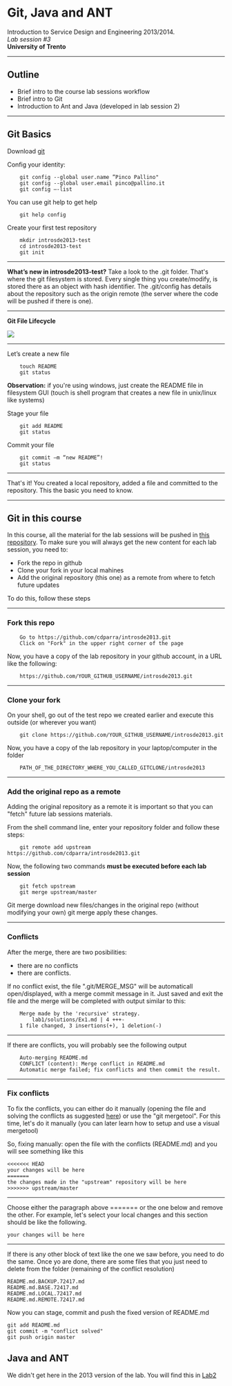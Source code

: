 Git, Java and ANT
===
Introduction to Service Design and Engineering 2013/2014. 
<br>*Lab session #3*
<br>**University of Trento** 

---

## Outline

* Brief intro to the course lab sessions workflow
* Brief intro to Git
* Introduction to Ant and Java (developed in lab session 2)

---

## Git Basics
Download [git](http://git-scm.com/download)

Config your identity: 

```
	git config --global user.name ”Pinco Pallino"
	git config --global user.email pinco@pallino.it
	git config –-list
```

You can use git help <verb> to get help 

```	
	git help config
```	

Create your first test repository 

```
	mkdir introsde2013-test
	cd introsde2013-test
	git init
```

---

**What’s new in introsde2013-test?**
Take a look to the .git folder. That's where the git filesystem is stored. Every single thing you create/modify, is stored there as an object with hash identifier. The .git/config has details about the repository such as the origin remote (the server where the code will be pushed if there is one). 

---
**Git File Lifecycle**

![](https://raw.github.com/cdparra/introsde2013/master/lab1/resources/GitFilesLifcycle.png)

---

Let’s create a new file```	touch README	git status
```
**Observation:** if you're using windows, just create the README file in filesystem GUI (touch is shell program that creates a new file in unix/linux like systems)Stage your file
```
	git add README	git status```Commit your file
```	git commit –m “new README”!	git status```

---
That's it! You created a local repository, added a file and committed to the repository. This the basic you need to know. 

---

## Git in this course
In this course, all the material for the lab sessions will be pushed in [this repository](https://github.com/cdparra/introsde2013). To make sure you will always get the new content for each lab session, you need to: 

* Fork the repo in github
* Clone your fork in your local mahines
* Add the original repository (this one) as a remote from where to fetch future updates

To do this, follow these steps

---

### Fork this repo

```
	Go to https://github.com/cdparra/introsde2013.git
	Click on "Fork" in the upper right corner of the page
```
	
Now, you have a copy of the lab repository in your github account, in a URL like the following: 

```
	https://github.com/YOUR_GITHUB_USERNAME/introsde2013.git
```

---

### Clone your fork

On your shell, go out of the test repo we created earlier and execute this outside (or wherever you want) 
```
	git clone https://github.com/YOUR_GITHUB_USERNAME/introsde2013.git
```
	
Now, you have a copy of the lab repository in your laptop/computer in the folder 

```
	PATH_OF_THE_DIRECTORY_WHERE_YOU_CALLED_GITCLONE/introsde2013 
```

---

### Add the original repo as a remote

Adding the original repository as a remote it is important so that you can "fetch" future lab sessions materials. 

From the shell command line, enter your repository folder and follow these steps: 

```
	git remote add upstream https://github.com/cdparra/introsde2013.git
```

Now, the following two commands **must be executed before each lab session** 

```
	git fetch upstream
	git merge upstream/master
```

Git merge download new files/changes in the original repo (without modifying your own) git merge apply these changes.

---

### Conflicts
	
After the merge, there are two posibilities: 

* there are no conflicts
* there are conflicts. 

If no conflict exist, the file ".git/MERGE_MSG" will be automaticall open/displayed, with a merge commit message in it. Just saved and exit the file and the merge will be completed with output similar to this: 

```
	Merge made by the 'recursive' strategy.
 		lab1/solutions/Ex1.md | 4 +++-
 	1 file changed, 3 insertions(+), 1 deletion(-)
```

---

If there are conflicts, you will probably see the following output

```
	Auto-merging README.md
	CONFLICT (content): Merge conflict in README.md
	Automatic merge failed; fix conflicts and then commit the result. 
```

---

### Fix conflicts 

To fix the conflicts, you can either do it manually (opening the file and solving the conflicts as suggested [here](https://help.github.com/articles/resolving-merge-conflicts)) or use the "git mergetool". For this time, let's do it manually (you can later learn how to setup and use a visual mergetool)

So, fixing manually: open the file with the conflicts (README.md) and you will see something like this

	<<<<<<< HEAD
	your changes will be here
	=======
	the changes made in the "upstream" repository will be here
	>>>>>>> upstream/master

---

Choose either the paragraph above ======= or the one below and remove the other. For example, let's select your local changes and this section should be like the following.

	your changes will be here

---
	
If there is any other block of text like the one we saw before, you need to do the same. Once yo are done, there are some files that you just need to delete from the folder (remaining of the conflict resolution)

	README.md.BACKUP.72417.md 
	README.md.BASE.72417.md   
	README.md.LOCAL.72417.md  
	README.md.REMOTE.72417.md  

Now you can stage, commit and push the fixed version of README.md

	git add README.md
	git commit -m "conflict solved"
	git push origin master 

## Java and ANT

We didn't get here in the 2013 version of the lab. You will find this in [Lab2](https://github.com/cdparra/introsde2013/tree/master/lab2)

